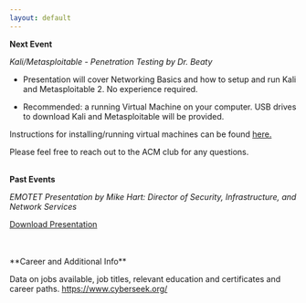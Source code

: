 ```yaml
---
layout: default
---
```


**Next Event**

 *Kali/Metasploitable - Penetration Testing 
by Dr. Beaty*

   * Presentation will cover Networking Basics and how to setup and run Kali and Metasploitable 2. No experience required. 

   * Recommended: a running Virtual Machine on your computer. USB drives to download Kali and Metasploitable will be provided. 

Instructions for installing/running virtual machines can be found [here.](https://www.howtogeek.com/196060/beginner-geek-how-to-create-and-use-virtual-machines/)

Please feel free to reach out to the ACM club for any questions.
<br>
<br>

**Past Events**

*EMOTET Presentation
by Mike Hart: Director of Security, Infrastructure,
and Network Services*

[Download Presentation](https://msu-denver-acm.github.io/SIGS/Cybersecurity/assets/02012019emotet.pdf/)

<br>
<br>
**Career and Additional Info**

Data on jobs available, job titles, relevant education and certificates and career paths. <https://www.cyberseek.org/>
